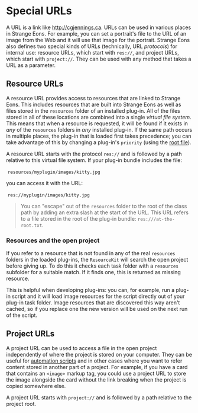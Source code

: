 # Special URLs

A URL is a link like http://cgjennings.ca. URLs can be used in various places in Strange Eons. For example, you can set a portrait's file to the URL of an image from the Web and it will use that image for the portrait. Strange Eons also defines two special kinds of URLs (technically, URL *protocols*) for internal use: resource URLs, which start with `res://`, and project URLs, which start with `project://`. They can be used with any method that takes a URL as a parameter.

## Resource URLs

A resource URL provides access to resources that are linked to Strange Eons. This includes resources that are built into Strange Eons as well as files stored in the `resources` folder of an installed plug-in. All of the files stored in all of these locations are combined into a single *virtual file system*. This means that when a resource is requested, it will be found if it exists in *any* of the `resources` folders in *any* installed plug-in. If the same path occurs in multiple places, the plug-in that is loaded first takes precedence; you can take advantage of this by changing a plug-in's `priority` (using the [root file](dm-eons-plugin.md)).

A resource URL starts with the protocol `res://` and is followed by a path relative to this virtual file system. If your plug-in bundle includes the file:

​    `resources/myplugin/images/kitty.jpg`

you can access it with the URL:

​    `res://myplugin/images/kitty.jpg`

> You can "escape" out of the `resources` folder to the root of the class path by adding an extra slash at the start of the URL. This URL refers to a file stored in the root of the plug-in bundle: `res:///at-the-root.txt`.

### Resources and the open project

If you refer to a resource that is not found in any of the real `resources` folders in the loaded plug-ins, the `ResourceKit` will search the open project before giving up. To do this it checks each task folder with a `resources` subfolder for a suitable match. If it finds one, this is returned as missing resource.

This is helpful when developing plug-ins: you can, for example, run a plug-in script and it will load image resources for the script directly out of your plug-in task folder. Image resources that are discovered this way aren't cached, so if you replace one the new version will be used on the next run of the script.

## Project URLs

A project URL can be used to access a file in the open project independently of where the project is stored on your computer. They can be useful for [automation scripts](um-proj-automation.md) and in other cases where you want to refer content stored in another part of a project. For example, if you have a card that contains an `<image>` markup tag, you could use a project URL to store the image alongside the card without the link breaking when the project is copied somewhere else.

A project URL starts with `project://` and is followed by a path relative to the project root.